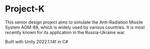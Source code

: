 # Project-K

This senior design project aims to simulate the Anti-Radiation Missile System AGM-88, which is widely used by various countries. It is most recently known for its application in the Russia-Ukraine war.

Built with Unity 2022.1.14f in C#
